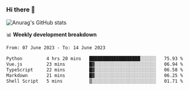 ### Hi there 👋
![Anurag's GitHub stats](https://github-readme-stats.vercel.app/api?username=jami1024&show_icons=true&theme=radical)

📊 **Weekly development breakdown**
<!--START_SECTION:waka-->

```txt
From: 07 June 2023 - To: 14 June 2023

Python         4 hrs 20 mins   ███████████████████░░░░░░   75.93 %
Vue.js         23 mins         █▓░░░░░░░░░░░░░░░░░░░░░░░   06.94 %
TypeScript     22 mins         █▓░░░░░░░░░░░░░░░░░░░░░░░   06.58 %
Markdown       21 mins         █▓░░░░░░░░░░░░░░░░░░░░░░░   06.25 %
Shell Script   5 mins          ▒░░░░░░░░░░░░░░░░░░░░░░░░   01.71 %
```

<!--END_SECTION:waka-->
<!--
**jami1024/jami1024** is a ✨ _special_ ✨ repository because its `README.md` (this file) appears on your GitHub profile.

Here are some ideas to get you started:

- 🔭 I’m currently working on ...
- 🌱 I’m currently learning ...
- 👯 I’m looking to collaborate on ...
- 🤔 I’m looking for help with ...
- 💬 Ask me about ...
- 📫 How to reach me: ...
- 😄 Pronouns: ...
- ⚡ Fun fact: ...
-->
